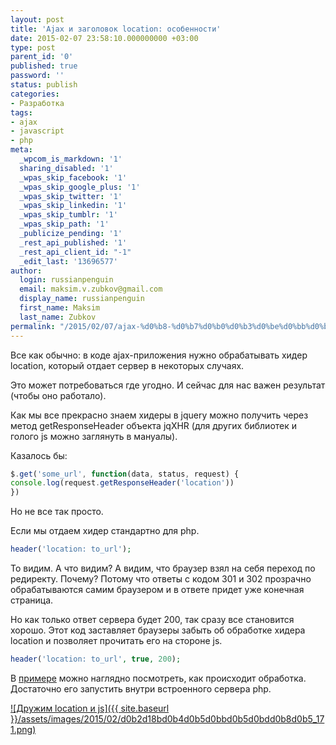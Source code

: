 ```yaml
---
layout: post
title: 'Ajax и заголовок location: особенности'
date: 2015-02-07 23:58:10.000000000 +03:00
type: post
parent_id: '0'
published: true
password: ''
status: publish
categories:
- Разработка
tags:
- ajax
- javascript
- php
meta:
  _wpcom_is_markdown: '1'
  sharing_disabled: '1'
  _wpas_skip_facebook: '1'
  _wpas_skip_google_plus: '1'
  _wpas_skip_twitter: '1'
  _wpas_skip_linkedin: '1'
  _wpas_skip_tumblr: '1'
  _wpas_skip_path: '1'
  _publicize_pending: '1'
  _rest_api_published: '1'
  _rest_api_client_id: "-1"
  _edit_last: '13696577'
author:
  login: russianpenguin
  email: maksim.v.zubkov@gmail.com
  display_name: russianpenguin
  first_name: Maksim
  last_name: Zubkov
permalink: "/2015/02/07/ajax-%d0%b8-%d0%b7%d0%b0%d0%b3%d0%be%d0%bb%d0%be%d0%b2%d0%be%d0%ba-location-%d0%be%d1%81%d0%be%d0%b1%d0%b5%d0%bd%d0%bd%d0%be%d1%81%d1%82%d0%b8/"
---
```

Все как обычно: в коде ajax-приложения нужно обрабатывать хидер location, который отдает сервер в некоторых случаях.

Это может потребоваться где угодно. И сейчас для нас важен результат (чтобы оно работало).

Как мы все прекрасно знаем хидеры в jquery можно получить через метод getResponseHeader объекта jqXHR (для других библиотек и голого js можно заглянуть в мануалы).

Казалось бы:

```javascript
$.get('some_url', function(data, status, request) {  
console.log(request.getResponseHeader('location'))  
})
```

Но не все так просто.

Если мы отдаем хидер стандартно для php.

```php
header('location: to_url');
```

То видим. А что видим? А видим, что браузер взял на себя переход по редиректу. Почему? Потому что ответы с кодом 301 и 302 прозрачно обрабатываются самим браузером и в ответе придет уже конечная страница.

Но как только ответ сервера будет 200, так сразу все становится хорошо. Этот код заставляет браузеры забыть об обработке хидера location и позволяет прочитать его на стороне js.

```php
header('location: to_url', true, 200);
```

В [примере](https://github.com/RussianPenguin/blogSamples/blob/master/location.php "Дружим location и js: пример к статье") можно наглядно посмотреть, как происходит обработка. Достаточно его запустить внутри встроенного сервера php.

[![Дружим location и js]({{ site.baseurl }}/assets/images/2015/02/d0b2d18bd0b4d0b5d0bbd0b5d0bdd0b8d0b5_171.png)](/2015/02/d0b2d18bd0b4d0b5d0bbd0b5d0bdd0b8d0b5_171.png)

